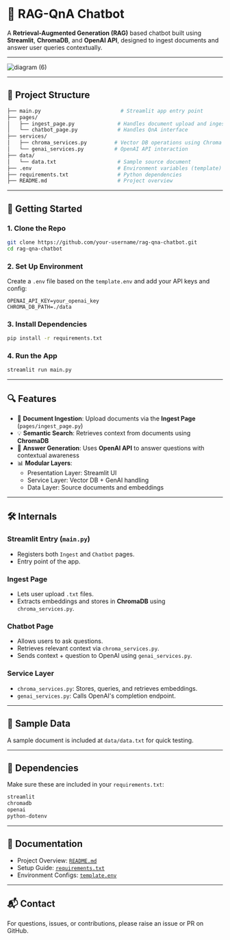 

# 💬 RAG-QnA Chatbot

A **Retrieval-Augmented Generation (RAG)** based chatbot built using **Streamlit**, **ChromaDB**, and **OpenAI API**, designed to ingest documents and answer user queries contextually.

---

![diagram (6)](https://github.com/user-attachments/assets/52257720-ffd0-47b0-ab9a-11d1f1623b05)

---

## 📁 Project Structure

```bash
├── main.py                          # Streamlit app entry point
├── pages/
│   ├── ingest_page.py              # Handles document upload and ingestion
│   └── chatbot_page.py             # Handles QnA interface
├── services/
│   ├── chroma_services.py         # Vector DB operations using Chroma
│   └── genai_services.py          # OpenAI API interaction
├── data/
│   └── data.txt                    # Sample source document
├── .env                            # Environment variables (template)
├── requirements.txt                # Python dependencies
├── README.md                       # Project overview
```

---

## 🚀 Getting Started

### 1. Clone the Repo

```bash
git clone https://github.com/your-username/rag-qna-chatbot.git
cd rag-qna-chatbot
```

### 2. Set Up Environment

Create a `.env` file based on the `template.env` and add your API keys and config:

```env
OPENAI_API_KEY=your_openai_key
CHROMA_DB_PATH=./data
```

### 3. Install Dependencies

```bash
pip install -r requirements.txt
```

### 4. Run the App

```bash
streamlit run main.py
```

---

## 🔍 Features

- 📄 **Document Ingestion**: Upload documents via the **Ingest Page** (`pages/ingest_page.py`)
- 💡 **Semantic Search**: Retrieves context from documents using **ChromaDB**
- 🧠 **Answer Generation**: Uses **OpenAI API** to answer questions with contextual awareness
- 📊 **Modular Layers**:
  - Presentation Layer: Streamlit UI
  - Service Layer: Vector DB + GenAI handling
  - Data Layer: Source documents and embeddings

---

## 🛠️ Internals

### Streamlit Entry (`main.py`)
- Registers both `Ingest` and `Chatbot` pages.
- Entry point of the app.

### Ingest Page
- Lets user upload `.txt` files.
- Extracts embeddings and stores in **ChromaDB** using `chroma_services.py`.

### Chatbot Page
- Allows users to ask questions.
- Retrieves relevant context via `chroma_services.py`.
- Sends context + question to OpenAI using `genai_services.py`.

### Service Layer
- `chroma_services.py`: Stores, queries, and retrieves embeddings.
- `genai_services.py`: Calls OpenAI's completion endpoint.

---

## 🧪 Sample Data

A sample document is included at `data/data.txt` for quick testing.

---

## 📄 Dependencies

Make sure these are included in your `requirements.txt`:

```txt
streamlit
chromadb
openai
python-dotenv
```

---

## 📘 Documentation

- Project Overview: [`README.md`](README.md)
- Setup Guide: [`requirements.txt`](requirements.txt)
- Environment Configs: [`template.env`](template.env)

---

## 📬 Contact

For questions, issues, or contributions, please raise an issue or PR on GitHub.
